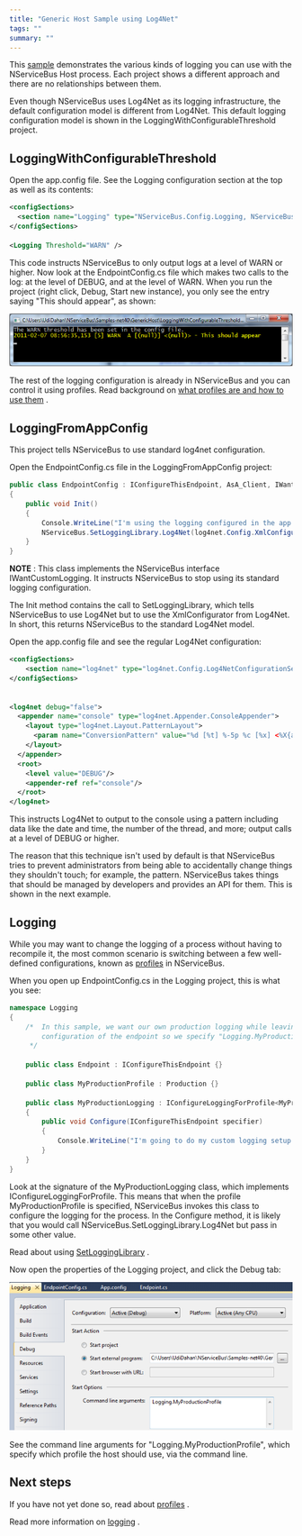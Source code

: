 ```yaml
---
title: "Generic Host Sample using Log4Net"
tags: ""
summary: ""
---
```


This
[sample](https://github.com/NServiceBus/NServiceBus/tree/3.3.8/Samples/GenericHost) demonstrates the various kinds of logging you can use with the NServiceBus Host process. Each project shows a different approach and there are no relationships between them.

Even though NServiceBus uses Log4Net as its logging infrastructure, the default configuration model is different from Log4Net. This default logging configuration model is shown in the LoggingWithConfigurableThreshold project.

LoggingWithConfigurableThreshold
--------------------------------

Open the app.config file. See the Logging configuration section at the top as well as its contents:


```XML
<configSections>
  <section name="Logging" type="NServiceBus.Config.Logging, NServiceBus.Core" />
</configSections>

<Logging Threshold="WARN" />
```

 This code instructs NServiceBus to only output logs at a level of WARN or higher. Now look at the EndpointConfig.cs file which makes two calls to the log: at the level of DEBUG, and at the level of WARN. When you run the project (right click, Debug, Start new instance), you only see the entry saying "This should appear", as shown:

![Logging with configurable threshold](LoggingWithConfigurableTreshold.png "Logging with configurable threshold")

The rest of the logging configuration is already in NServiceBus and you can control it using profiles. Read background on [what profiles are and how to use them](profiles-for-nservicebus-host.md) .

LoggingFromAppConfig
--------------------

This project tells NServiceBus to use standard log4net configuration.

Open the EndpointConfig.cs file in the LoggingFromAppConfig project:


```C#
public class EndpointConfig : IConfigureThisEndpoint, AsA_Client, IWantCustomLogging
{
    public void Init()
    {
        Console.WriteLine("I'm using the logging configured in the app.config.");
        NServiceBus.SetLoggingLibrary.Log4Net(log4net.Config.XmlConfigurator.Configure);
    }
}
```


**NOTE** : This class implements the NServiceBus interface IWantCustomLogging. It instructs NServiceBus to stop using its standard logging configuration.

The Init method contains the call to SetLoggingLibrary, which tells NServiceBus to use Log4Net but to use the XmlConfigurator from Log4Net. In short, this returns NServiceBus to the standard Log4Net model.

Open the app.config file and see the regular Log4Net configuration:


```XML
<configSections>
    <section name="log4net" type="log4net.Config.Log4NetConfigurationSectionHandler,log4net"/>
</configSections>


<log4net debug="false">
  <appender name="console" type="log4net.Appender.ConsoleAppender">
    <layout type="log4net.Layout.PatternLayout">
      <param name="ConversionPattern" value="%d [%t] %-5p %c [%x] <%X{auth}> - %m%n"/>
    </layout>
  </appender>
  <root>
    <level value="DEBUG"/>
    <appender-ref ref="console"/>
  </root>
</log4net>
```

 This instructs Log4Net to output to the console using a pattern including data like the date and time, the number of the thread, and more; output calls at a level of DEBUG or higher.

The reason that this technique isn't used by default is that NServiceBus tries to prevent administrators from being able to accidentally change things they shouldn't touch; for example, the pattern. NServiceBus takes things that should be managed by developers and provides an API for them. This is shown in the next example.

Logging
-------

While you may want to change the logging of a process without having to recompile it, the most common scenario is switching between a few well-defined configurations, known as
[profiles](http://support.nservicebus.com/customer/portal/articles/859283-profiles-for-nservicebus-host) in NServiceBus.

When you open up EndpointConfig.cs in the Logging project, this is what you see:


```C#
namespace Logging
{
    /*  In this sample, we want our own production logging while leaving the regular NServiceBus
        configuration of the endpoint so we specify "Logging.MyProductionProfile" on the command line.
     */

    public class Endpoint : IConfigureThisEndpoint {}

    public class MyProductionProfile : Production {}

    public class MyProductionLogging : IConfigureLoggingForProfile<MyProductionProfile>
    {
        public void Configure(IConfigureThisEndpoint specifier)
        {
            Console.WriteLine("I'm going to do my custom logging setup in here using my own profile.");
        }
    }
}
```

 Look at the signature of the MyProductionLogging class, which implements IConfigureLoggingForProfile<myproductionprofile>. This means that when the profile MyProductionProfile is specified, NServiceBus invokes this class to configure the logging for the process. In the Configure method, it is likely that you would call NServiceBus.SetLoggingLibrary.Log4Net but pass in some other value.

Read about using [SetLoggingLibrary](logging-in-nservicebus.md) .

Now open the properties of the Logging project, and click the Debug tab:

![Logging project properties](logging2.png "Logging project properties")

See the command line arguments for "Logging.MyProductionProfile", which specify which profile the host should use, via the command line.

Next steps
----------

If you have not yet done so, read about
[profiles](profiles-for-nservicebus-host.md) .

Read more information on [logging](logging-in-nservicebus.md) .

